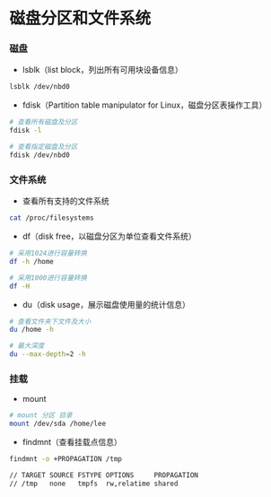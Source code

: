 # 磁盘分区和文件系统


### 磁盘

* lsblk（list block，列出所有可用块设备信息）

```bash
lsblk /dev/nbd0
```

* fdisk（Partition table manipulator for Linux，磁盘分区表操作工具）

```bash
# 查看所有磁盘及分区
fdisk -l

# 查看指定磁盘及分区
fdisk /dev/nbd0
```


### 文件系统

* 查看所有支持的文件系统

```bash
cat /proc/filesystems
```

* df（disk free，以磁盘分区为单位查看文件系统）

```bash
# 采用1024进行容量转换
df -h /home

# 采用1000进行容量转换
df -H
```

* du（disk usage，展示磁盘使用量的统计信息）

```bash
# 查看文件夹下文件及大小
du /home -h

# 最大深度
du --max-depth=2 -h
```


### 挂载

* mount

```bash
# mount 分区 目录
mount /dev/sda /home/lee
```

* findmnt（查看挂载点信息）

```bash
findmnt -o +PROPAGATION /tmp

// TARGET SOURCE FSTYPE OPTIONS     PROPAGATION
// /tmp   none   tmpfs  rw,relatime shared
```
